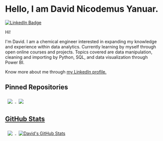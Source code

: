 # Hello, I am David Nicodemus Yanuar.

[![LinkedIn Badge](https://img.shields.io/badge/LinkedIn-Profile-informational?style=flat&logo=linkedin&logoColor=white&color=0D76A8)](https://www.linkedin.com/in/davidnico84428/)

Hi!

I'm David. I am a chemical engineer interested in expanding my knowledge and experience within data analytics. Currently learning by myself through open online courses and projects. Topics covered are data manipulation, cleaning and importing by Python, SQL, and data visualization through Power BI.

Know more about me through [my LinkedIn profile.](https://www.linkedin.com/in/davidnico84428/)


## Pinned Repositories

<a href="https://github.com/davidnicodemus/covid-19-visualization">
  <img align="center" style="margin:0.5rem" src="https://github-readme-stats.vercel.app/api/pin/?username=davidnicodemus&repo=covid-19-visualization&title_color=ffffff&text_color=c9cacc&icon_color=4AB197&bg_color=1A2B34" />

<a href="https://github.com/davidnicodemus/olist_SQL_case_study">
  <img align="center" style="margin:0.5rem" src="https://github-readme-stats.vercel.app/api/pin/?username=davidnicodemus&repo=olist_SQL_case_study&title_color=ffffff&text_color=c9cacc&icon_color=4AB197&bg_color=1A2B34" />

  
## GitHub Stats

  <a href="https://github.com/davidnicodemus">
    <img align="center" style="margin:0.5rem" src="https://github-readme-stats.vercel.app/api/top-langs/?username=davidnicodemus&hide=html,css&title_color=ffffff&text_color=c9cacc&icon_color=4AB197&bg_color=1A2B34" />
  </a>

  <a href="https://github.com/davidnicodemus">
    <img align="center" style="margin:0.5rem" src="https://github-readme-stats.vercel.app/api?username=davidnicodemus&show_icons=true&line_height=27&count_private=true&title_color=ffffff&text_color=c9cacc&icon_color=4AB097&bg_color=1A2B34" alt="David's GitHub Stats" />
  </a>
